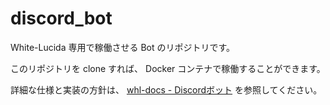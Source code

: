 # discord_bot

White-Lucida 専用で稼働させる Bot のリポジトリです。

このリポジトリを clone すれば、 Docker コンテナで稼働することができます。

詳細な仕様と実装の方針は、 [whl-docs - Discordボット](https://github.com/white-lucida/whl-docs/tree/main/Discord%E3%83%9C%E3%83%83%E3%83%88) を参照してください。